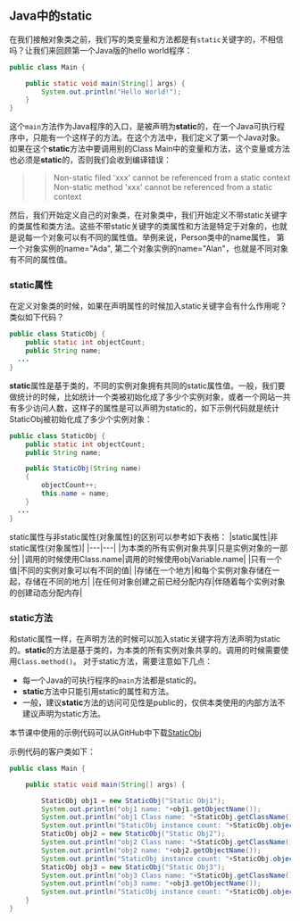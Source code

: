 ## Java中的static
在我们接触对象类之前，我们写的类变量和方法都是有`static`关键字的，不相信吗？让我们来回顾第一个Java版的hello world程序：
```java
public class Main {

    public static void main(String[] args) {
        System.out.println("Hello World!");
    }
}
```
这个`main`方法作为Java程序的入口，是被声明为**static**的，在一个Java可执行程序中，只能有一个这样子的方法。在这个方法中，我们定义了第一个Java对象。如果在这个**static**方法中要调用别的Class Main中的变量和方法，这个变量或方法也必须是**static**的，否则我们会收到编译错误：
>> Non-static filed 'xxx' cannot be referenced from a static context
>> Non-static method 'xxx' cannot be referenced from a static context

然后，我们开始定义自己的对象类，在对象类中，我们开始定义不带static关键字的类属性和类方法。这些不带static关键字的类属性和方法是特定于对象的，也就是说每一个对象可以有不同的属性值。举例来说，Person类中的name属性， 第一个对象实例的name="Ada", 第二个对象实例的name="Alan"，也就是不同对象有不同的属性值。

### static属性
在定义对象类的时候，如果在声明属性的时候加入static关键字会有什么作用呢？类似如下代码？
```java
public class StaticObj {
    public static int objectCount;
    public String name;
  ...
}
```
**static**属性是基于类的，不同的实例对象拥有共同的static属性值。一般，我们要做统计的时候，比如统计一个类被初始化成了多少个实例对象，或者一个网站一共有多少访问人数，这样子的属性是可以声明为static的，如下示例代码就是统计StaticObj被初始化成了多少个实例对象：
```java
public class StaticObj {
    public static int objectCount;
    public String name;

    public StaticObj(String name)
    {
        objectCount++;
        this.name = name;
    }
  ...
}
```
static属性与非static属性(对象属性)的区别可以参考如下表格：
|static属性|非static属性(对象属性)|
|---|---|
|为本类的所有实例对象共享|只是实例对象的一部分|
|调用的时候使用Class.name|调用的时候使用objVariable.name|
|只有一个值|不同的实例对象可以有不同的值|
|存储在一个地方|和每个实例对象存储在一起，存储在不同的地方|
|在任何对象创建之前已经分配内存|伴随着每个实例对象的创建动态分配内存|

### static方法
和static属性一样，在声明方法的时候可以加入static关键字将方法声明为static的。**static**的方法是基于类的，为本类的所有实例对象共享的。调用的时候需要使用`Class.method()`。
对于static方法，需要注意如下几点：
+ 每一个Java的可执行程序的`main`方法都是static的。
+ **static**方法中只能引用static的属性和方法。
+ 一般，建议**static**方法的访问可见性是public的，仅供本类使用的内部方法不建议声明为static方法。

本节课中使用的示例代码可以从GitHub中下载[StaticObj](https://github.com/7788wangzi/IntroJava/blob/master/StaticObj.java)

示例代码的客户类如下：
```java
public class Main {

    public static void main(String[] args) {

        StaticObj obj1 = new StaticObj("Static Obj1");
        System.out.println("obj1 name: "+obj1.getObjectName());
        System.out.println("obj1 Class name: "+StaticObj.getClassName());
        System.out.println("StaticObj instance count: "+StaticObj.objectCount);
        StaticObj obj2 = new StaticObj("Static Obj2");
        System.out.println("obj2 Class name: "+StaticObj.getClassName());
        System.out.println("obj2 name: "+obj2.getObjectName());
        System.out.println("StaticObj instance count: "+StaticObj.objectCount);
        StaticObj obj3 = new StaticObj("Static Obj3");
        System.out.println("obj3 Class name: "+StaticObj.getClassName());
        System.out.println("obj3 name: "+obj3.getObjectName());
        System.out.println("StaticObj instance count: "+StaticObj.objectCount);
    }
}
```
